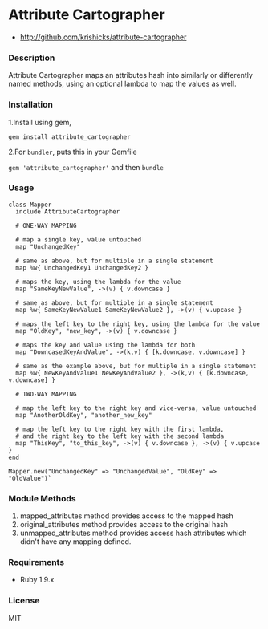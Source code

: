 # Attribute Cartographer

* http://github.com/krishicks/attribute-cartographer

### Description

Attribute Cartographer maps an attributes hash into similarly or differently named methods,
using an optional lambda to map the values as well.

### Installation

1.Install using gem,

`gem install attribute_cartographer`

2.For `bundler`, puts this in your Gemfile

  `gem 'attribute_cartographer'` and then `bundle`

### Usage

```
class Mapper
  include AttributeCartographer

  # ONE-WAY MAPPING

  # map a single key, value untouched
  map "UnchangedKey" 
  
  # same as above, but for multiple in a single statement
  map %w{ UnchangedKey1 UnchangedKey2 } 

  # maps the key, using the lambda for the value
  map "SameKeyNewValue", ->(v) { v.downcase }

  # same as above, but for multiple in a single statement
  map %w{ SameKeyNewValue1 SameKeyNewValue2 }, ->(v) { v.upcase }

  # maps the left key to the right key, using the lambda for the value
  map "OldKey", "new_key", ->(v) { v.downcase }

  # maps the key and value using the lambda for both
  map "DowncasedKeyAndValue", ->(k,v) { [k.downcase, v.downcase] }

  # same as the example above, but for multiple in a single statement
  map %w{ NewKeyAndValue1 NewKeyAndValue2 }, ->(k,v) { [k.downcase, v.downcase] }

  # TWO-WAY MAPPING

  # map the left key to the right key and vice-versa, value untouched
  map "AnotherOldKey", "another_new_key"

  # map the left key to the right key with the first lambda,
  # and the right key to the left key with the second lambda
  map "ThisKey", "to_this_key", ->(v) { v.downcase }, ->(v) { v.upcase }
end

Mapper.new("UnchangedKey" => "UnchangedValue", "OldKey" => "OldValue")`
```

### Module Methods
1. mapped_attributes method provides access to the mapped hash
2. original_attributes method provides access to the original hash
3. unmapped_attributes method provides access hash attributes which didn't have any mapping defined.

### Requirements

* Ruby 1.9.x

### License

MIT
